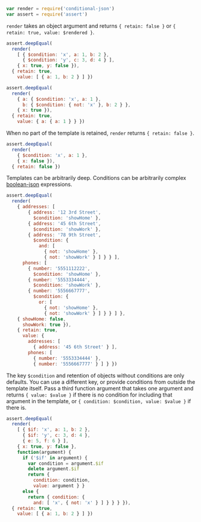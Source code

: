 ```javascript
var render = require('conditional-json')
var assert = require('assert')
```

`render` takes an object argument and returns `{ retain: false }` or `{ retain: true, value: $rendered }`.

```javascript
assert.deepEqual(
  render(
    [ { $condition: 'x', a: 1, b: 2 },
      { $condition: 'y', c: 3, d: 4 } ],
    { x: true, y: false }),
  { retain: true,
    value: [ { a: 1, b: 2 } ] })

assert.deepEqual(
  render(
    { a: { $condition: 'x', a: 1 },
      b: { $condition: { not: 'x' }, b: 2 } },
    { x: true }),
  { retain: true,
    value: { a: { a: 1 } } })
```

When no part of the template is retained, `render` returns `{ retain: false }`.

```javascript
assert.deepEqual(
  render(
    { $condition: 'x', a: 1 },
    { x: false }),
  { retain: false })
```

Templates can be arbitrarily deep. Conditions can be arbitrarily complex [boolean-json](https://npmjs.com/packages/boolean-json-schema) expressions.

```javascript
assert.deepEqual(
  render(
    { addresses: [
        { address: '12 3rd Street',
          $condition: 'showHome' },
        { address: '45 6th Street',
          $condition: 'showWork' },
        { address: '78 9th Street',
          $condition: {
            and: [
              { not: 'showHome' },
              { not: 'showWork' } ] } } ],
      phones: [
        { number: '5551112222',
          $condition: 'showHome' },
        { number: '5553334444',
          $condition: 'showWork' },
        { number: '5556667777',
          $condition: {
            or: [
              { not: 'showHome' },
              { not: 'showWork' } ] } } ] },
    { showHome: false,
      showWork: true }),
    { retain: true,
      value: {
        addresses: [
          { address: '45 6th Street' } ],
        phones: [
          { number: '5553334444' },
          { number: '5556667777' } ] } })
```

The key `$condition` and retention of objects without conditions are only defaults. You can use a different key, or provide conditions from outside the template itself. Pass a third function argument that takes one argument and returns `{ value: $value }` if there is no condition for including that argument in the template, or `{ condition: $condition, value: $value }` if there is.

```javascript
assert.deepEqual(
  render(
    [ { $if: 'x', a: 1, b: 2 },
      { $if: 'y', c: 3, d: 4 },
      { e: 5, f: 6 } ],
    { x: true, y: false },
    function(argument) {
      if ('$if' in argument) {
        var condition = argument.$if
        delete argument.$if
        return {
          condition: condition,
          value: argument } }
      else {
        return { condition: {
          and: [ 'x', { not: 'x' } ] } } } }),
  { retain: true,
    value: [ { a: 1, b: 2 } ] })
```
